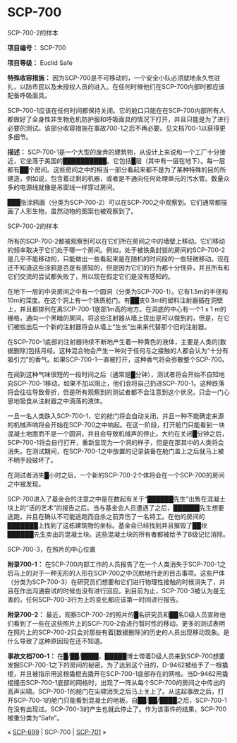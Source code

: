 # SCP-700
                        




SCP-700-2的样本



**项目编号：** SCP-700

**项目等级：** Euclid Safe

**特殊收容措施：** 因为SCP-700是不可移动的，一个安全小队必须就地永久性驻扎，以防市民以及未授权人员的进入。在任何时候他们在SCP-700内部时都应该配备呼吸面具。

SCP-700-1应该在任何时间都保持关闭。它的舱口只能在在SCP-700内部所有人都做好了全身性非生物危机防护服和呼吸面具的情况下打开，并且只能是为了进行必要的测试。该部分收容措施在事故700-1之后不再必要。见文档700-1以获得更多细节。

**描述：** SCP-700-1是一个大型的废弃的建筑物，从设计上来说和一个工厂十分接近，它坐落于美国的██████████。它包括█层（其中有一层在地下）。每一层都有██个房间。这些房间之中的相当一部分看起来都不是为了某种特殊的目的所建造，例如说，包含着过剩的机器，或者是不通向任何处理单元的污水管。数量众多的电源线就像是吊窗线一样穿过房间。

███张涂鸦画（分类为SCP-700-2）可以在SCP-700之中观察到。它们通常都描画了人形生物，虽然动物的图案也被观察到了。



SCP-700-2的样本



所有的SCP-700-2都被观察到可以在它们所在房间之中的墙壁上移动。它们移动的频率取决于它们处于哪一个房间。例如，处于被铁条封锁的房间的SCP-700-2是几乎不能移动的，只能做出一些看起来是在随机的时间段的一些轻微移动。现在还不知道这些涂鸦是否是有感知的，但是因为它们的行为都十分怪异，并且所有和它们交流的尝试都失败了，所以现在假定它们是没有感知的。

在地下一层的中央房间之中有一个圆洞（分类为SCP-700-1）。它有1.5m的半径和10m的深度。在这个洞上有一个铁质舱门。有██支0.3ml的塑料注射器插在洞壁上，并且都排列在离SCP-700-1底部1m高的地方。在洞底的中心有一个1 x 1 m的栅格，通向一个黑暗的房间。将这些注射器从墙上拔出是可以做到的，但是，在它们被拔出后一个新的注射器将会从墙上“生长”出来来代替那个旧的注射器。

在SCP-700-1底部的注射器持续不断地产生着一种黄色的液体，主要是人类的[数据删除]包括月经。这种混合物会产生一种对于任何与之接触的人都会认为“十分有吸引力”的香气。如果SCP-700-1一直被打开，这种香气将会弥散整个SCP-700。

在闻到这种气味很短的一段时间之后（通常是█分钟），测试者将会开始不自知地向SCP-700-1移动。如果不加以阻止，他们会将自己扔进SCP-700-1。这种跌落将会往往导致骨折，但是所有观察到的测试者都不会注意到这个状况，只会一门心思地吸食从注射器之中滴落的液体。

一旦一名人类跌入SCP-700-1，它的舱门将会自动关闭，并且一种不能确定来源的机械声响将会开始在SCP-700之中响起。在这一阶段，打开舱门只能看到一块混凝土地面而不是一个圆洞，并且会导致机械声的停止。大约在关闭█分钟之后，SCP-700-1将会自行打开，重新显现为一个洞的样子，但是在那其中的人类将会消失。在测试期间，在SCP-700-1之中放置的记录装备在舱门盖上之后就马上被不明手段破坏了。

在测试者消失█小时之后，一个新的SCP-700-2个体将会在一个SCP-700的房间之中被发现。

SCP-700进入了基金会的注意之中是在数起有关于“██████先生”出售在混凝土块上的“活的艺术”的报告之后。当与基金会人员遭遇了之后，██████先生想要逃跑，并且在确认不可能逃跑而自杀之前弄伤了一名特工。在他的房间的███████上找到了这栋建筑物的坐标。基金会已经找到并且摧毁了██块██████先生卖出的混凝土块。这些混凝土块的所有者都被给予了B级记忆消除。



SCP-700-3，在照片的中心位置



**附录700-1：** 在SCP-700内部工作的人员报告了在一个人类消失于SCP-700-1之后马上的对于一种无形的人形在SCP-700之中沉默地行走的目击事项。这些尸体（分类为SCP-700-3）在研究员们想要和它们进行物理性接触的时候消失了，并且在作出沟通尝试的时候也没有进行回应。到目前为止，SCP-700-3被认为是无害的，任何SCP-700-3行为上的变化都应该第一时间进行报告。

**附录700-2：** 最近，观察SCP-700-2的照片的█名研究员和██名D级人员宣称他们看到了一些在这些照片上的SCP-700-2会进行暂时性的移动。更多的测试表明在照片上的SCP-700-2只会对那些有着[数据删除]的历史的人员出现移动现象。是什么导致了这种原因现在还不知道。

**事故文档700-1：** 在█/██/████，█████博士带着D级人员来到SCP-700想要发掘SCP-700-1之下的房间的秘密。为了达到这个目的，D-9462被给予了一根撬棍，并且被指示用这根撬棍去撬开在SCP-700-1底部存在的网格。当D-9462用撬棍撞击SCP-700-1底部的网格时，出现了一阵从每个SCP-700的房间之中传出的高声尖啸。SCP-700-1的舱门在尖啸消失之后马上关上了。从这起事故之后，打开SCP-700-1的舱门只能看到混凝土的地板。自██/██/████之后，SCP-700-1在没有出现过。SCP-700-3的产生也就此停止了。作为该事件的结果，SCP-700被重分类为“Safe”。



« [SCP-699](/scp-699) | SCP-700 | [SCP-701](/scp-701) »





                    